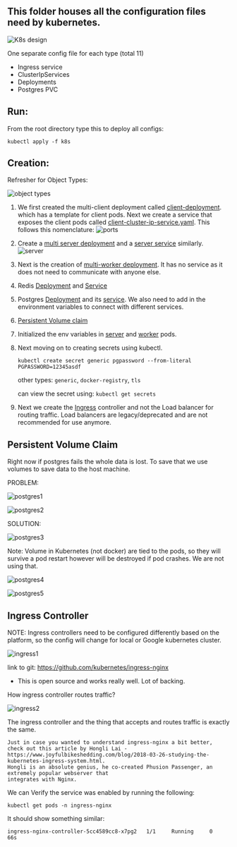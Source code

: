 This folder houses all the configuration files need by kubernetes.
--
![K8s design](../images/kubernetes-design.png?raw=true "K8s design")

One separate config file for each type (total 11)

- Ingress service
- ClusterIpServices
- Deployments
- Postgres PVC

Run:
--
From the root directory type this to deploy all configs:

``kubectl apply -f k8s``

Creation:
--

Refresher for Object Types:

![object types](../images/k8s-object-types.png?raw=true "object types")

1. We first created the multi-client deployment called [client-deployment](./client-deployment.yaml). which has a
   template for client pods. Next we create a service that exposes the client pods called
   [client-cluster-ip-service.yaml](./client-cluster-ip-service.yaml). This follows this nomenclature:
   ![ports](../images/ports-explanation.png?raw=true "ports")


2. Create a [multi server deployment](./server-deployment.yaml) and a [server service](./server-cluster-ip-service.yaml)
   similarly.
   ![server](../images/server-deployment.png?raw=true "server")


3. Next is the creation of [multi-worker deployment](./worker-deployment.yaml). It has no service as it does not need to
   communicate with anyone else.


4. Redis [Deployment](./redis-deployment.yaml) and [Service](./redis-cluster-ip-service.yaml)


5. Postgres [Deployment](./postgres-deployment.yaml) and its [service](./postgres-cluster-ip-service.yaml). We also need
   to add in the environment variables to connect with different services.

6. [Persistent Volume claim](db-per-volume-claim.yaml)

7. Initialized the env variables in [server](./server-deployment.yaml) and [worker](./worker-deployment.yaml) pods.

8. Next moving on to creating secrets using kubectl.

   ``kubectl create secret generic pgpassword --from-literal PGPASSWORD=12345asdf``

   other types: ``generic``, ``docker-registry``, ``tls``

   can view the secret using:
   ``kubectl get secrets``
9. Next we create the [Ingress](./ingress-service.yaml) controller and not the Load balancer for routing traffic. Load balancers are 
   legacy/deprecated and are not recommended for use anymore.

Persistent Volume Claim
--

Right now if postgres fails the whole data is lost. To save that we use volumes to save data to the host machine.

PROBLEM:

![postgres1](../images/postgres-deployment-1.png?raw=true "postgres")

![postgres2](../images/postgres-persistent-data.png?raw=true "postgres2")

SOLUTION:

![postgres3](../images/postgres-persistent-volume-solution.png?raw=true "postgres3")

Note: Volume in Kubernetes (not docker) are tied to the pods, so they will survive a pod restart however will be
destroyed if pod crashes. We are not using that.

![postgres4](../images/Volume-vs-persistent-volume.png?raw=true "postgres4")

![postgres5](../images/Volume-vs-persistent-volume-2.png?raw=true "postgres5")

Ingress Controller
--

NOTE: Ingress controllers need to be configured differently based on the platform, so the config will change for local
or Google kubernetes cluster. 

![ingress1](../images/community-Ingress.png?raw=true "ingress1")

link to git: https://github.com/kubernetes/ingress-nginx
   - This is open source and works really well. Lot of backing.


How ingress controller routes traffic?

![ingress2](../images/how-ingress-works.png?raw=true "ingress2")

The ingress controller and the thing that accepts and routes traffic is exactly the same.

```
Just in case you wanted to understand ingress-nginx a bit better,
check out this article by Hongli Lai - 
https://www.joyfulbikeshedding.com/blog/2018-03-26-studying-the-kubernetes-ingress-system.html.  
Hongli is an absolute genius, he co-created Phusion Passenger, an extremely popular webserver that 
integrates with Nginx.
```

We can Verify the service was enabled by running the following:

``kubectl get pods -n ingress-nginx``

It should show something similar:

``ingress-nginx-controller-5cc4589cc8-x7pg2   1/1     Running     0          66s``